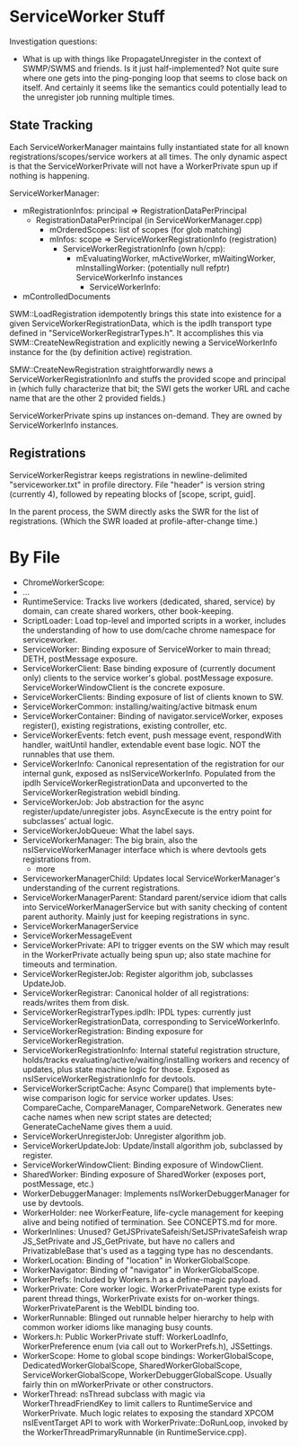 # ServiceWorker Stuff #

Investigation questions:
* What is up with things like PropagateUnregister in the context of SWMP/SWMS
  and friends.  Is it just half-implemented?  Not quite sure where one gets
  into the ping-ponging loop that seems to close back on itself.  And certainly
  it seems like the semantics could potentially lead to the unregister job
  running multiple times.

## State Tracking ##

Each ServiceWorkerManager maintains fully instantiated state for all known
registrations/scopes/service workers at all times.  The only dynamic aspect is
that the ServiceWorkerPrivate will not have a WorkerPrivate spun up if nothing
is happening.

ServiceWorkerManager:
* mRegistrationInfos: principal => RegistrationDataPerPrincipal
  * RegistrationDataPerPrincipal (in ServiceWorkerManager.cpp)
    * mOrderedScopes: list of scopes (for glob matching)
    * mInfos: scope => ServiceWorkerRegistrationInfo (registration)
      * ServiceWorkerRegistrationInfo (own h/cpp):
        * mEvaluatingWorker, mActiveWorker, mWaitingWorker, mInstallingWorker:
          (potentially null refptr) ServiceWorkerInfo instances
          * ServiceWorkerInfo:
* mControlledDocuments

SWM::LoadRegistration idempotently brings this state into existence for a given
ServiceWorkerRegistrationData, which is the ipdlh transport type defined in
"ServiceWorkerRegistrarTypes.h".  It accomplishes this via
SWM::CreateNewRegistration and explicitly newing a ServiceWorkerInfo instance
for the (by definition active) registration.

SMW::CreateNewRegistration straightforwardly news a
ServiceWorkerRegistrationInfo and stuffs the provided scope and principal in
(which fully characterize that bit; the SWI gets the worker URL and cache name
that are the other 2 provided fields.)

ServiceWorkerPrivate spins up instances on-demand.  They are owned by
ServiceWorkerInfo instances.


## Registrations ##

ServiceWorkerRegistrar keeps registrations in newline-delimited
"serviceworker.txt" in profile directory.  File "header" is version string
(currently 4), followed by repeating blocks of [scope, script, guid].

In the parent process, the SWM directly asks the SWR for the list of
registrations.  (Which the SWR loaded at profile-after-change time.)


# By File #

* ChromeWorkerScope:
* ...
* RuntimeService: Tracks live workers (dedicated, shared, service) by domain,
  can create shared workers, other book-keeping.
* ScriptLoader: Load top-level and imported scripts in a worker, includes the
  understanding of how to use dom/cache chrome namespace for serviceworker.
* ServiceWorker: Binding exposure of ServiceWorker to main thread; DETH,
  postMessage exposure.
* ServiceWorkerClient: Base binding exposure of (currently document only)
  clients to the service worker's global.  postMessage exposure.
  ServiceWorkerWindowClient is the concrete exposure.
* ServiceWorkerClients: Binding exposure of list of clients known to SW.
* ServiceWorkerCommon: installing/waiting/active bitmask enum
* ServiceWorkerContainer: Binding of navigator.serviceWorker, exposes
  register(), existing registrations, existing controller, etc.
* ServiceWorkerEvents: fetch event, push message event, respondWith handler,
  waitUntil handler, extendable event base logic.  NOT the runnables that use
  them.
* ServiceWorkerInfo: Canonical representation of the registration for our
  internal gunk, exposed as nsIServiceWorkerInfo.  Populated from the ipdlh
  ServiceWorkerRegistrationData and upconverted to the ServiceWorkerRegistration
  webidl binding.
* ServiceWorkerJob: Job abstraction for the async register/update/unregister
  jobs.  AsyncExecute is the entry point for subclasses' actual logic.
* ServiceWorkerJobQueue: What the label says.
* ServiceWorkerManager: The big brain, also the nsIServiceWorkerManager
  interface which is where devtools gets registrations from.
  * more
* ServiceworkerManagerChild: Updates local ServiceWorkerManager's understanding
  of the current registrations.
* ServiceWorkerManagerParent: Standard parent/service idiom that calls into
  ServiceWorkerManagerService but with sanity checking of content parent
  authority.  Mainly just for keeping registrations in sync.
* ServiceWorkerManagerService
* ServiceWorkerMessageEvent
* ServiceWorkerPrivate: API to trigger events on the SW which may result in the
  WorkerPrivate actually being spun up; also state machine for timeouts and
  termination.
* ServiceWorkerRegisterJob: Register algorithm job, subclasses UpdateJob.
* ServiceWorkerRegistrar: Canonical holder of all registrations: reads/writes
  them from disk.
* ServiceWorkerRegistrarTypes.ipdlh: IPDL types: currently just
  ServiceWorkerRegistrationData, corresponding to ServiceWorkerInfo.
* ServiceWorkerRegistration: Binding exposure for ServiceWorkerRegistration.
* ServiceWorkerRegistrationInfo: Internal stateful registration structure,
  holds/tracks evaluating/active/waiting/installing workers and recency of
  updates, plus state machine logic for those.  Exposed as
  nsIServiceWorkerRegistrationInfo for devtools.
* ServiceWorkerScriptCache: Async Compare() that implements byte-wise comparison
  logic for service worker updates.  Uses: CompareCache, CompareManager,
  CompareNetwork.  Generates new cache names when new script states are
  detected; GenerateCacheName gives them a uuid.
* ServiceWorkerUnregisterJob: Unregister algorithm job.
* ServiceWorkerUpdateJob: Update/Install algorithm job, subclassed by register.
* ServiceWorkerWindowClient: Binding exposure of WindowClient.
* SharedWorker: Binding exposure of SharedWorker (exposes port, postMessage,
  etc.)
* WorkerDebuggerManager: Implements nsIWorkerDebuggerManager for use by
  devtools.
* WorkerHolder: nee WorkerFeature, life-cycle management for keeping alive and
  being notified of termination.  See CONCEPTS.md for more.
* WorkerInlines: Unused? GetJSPrivateSafeish/SetJSPrivateSafeish wrap
  JS_SetPrivate and JS_GetPrivate, but have no callers and PrivatizableBase
  that's used as a tagging type has no descendants.
* WorkerLocation: Binding of "location" in WorkerGlobalScope.
* WorkerNavigator: Binding of "navigator" in WorkerGlobalScope.
* WorkerPrefs: Included by Workers.h as a define-magic payload.
* WorkerPrivate: Core worker logic.  WorkerPrivateParent type exists for parent
  thread things, WorkerPrivate exists for on-worker things.  WorkerPrivateParent
  is the WebIDL binding too.
* WorkerRunnable: Blinged out runnable helper hierarchy to help with common
  worker idioms like managing busy counts.
* Workers.h: Public WorkerPrivate stuff: WorkerLoadInfo, WorkerPreference enum
  (via call out to WorkerPrefs.h), JSSettings.
* WorkerScope: Home to global scope bindings: WorkerGlobalScope,
  DedicatedWorkerGlobalScope, SharedWorkerGlobalScope, ServiceWorkerGlobalScope,
  WorkerDebuggerGlobalScope.  Usually fairly thin on mWorkerPrivate or other
  constructors.
* WorkerThread: nsThread subclass with magic via WorkerThreadFriendKey to limit
  callers to RuntimeService and WorkerPrivate.  Much logic relates to exposing
  the standard XPCOM nsIEventTarget API to work with WorkerPrivate::DoRunLoop,
  invoked by the WorkerThreadPrimaryRunnable (in RuntimeService.cpp).
